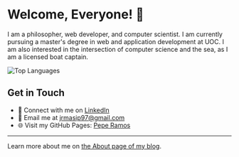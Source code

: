 # Welcome, Everyone! 🙌


I am a philosopher, web developer, and computer scientist. I am currently pursuing a master's degree in web and application development at UOC. I am also interested in the intersection of computer science and the sea, as I am a licensed boat captain.
<!--
![GitHub Stats](https://github-readme-stats.vercel.app/api?username=jramma&count_private=true&show_icons=true)
-->
![Top Languages](https://github-readme-stats.vercel.app/api/top-langs?username=jramma&layout=compact)

## Get in Touch

- 💼 Connect with me on [LinkedIn](https://www.linkedin.com/in/peperamos090922/)
- 📧 Email me at <a href="mailto:jrmasip97@gmail.com">jrmasip97@gmail.com</a>
- 🌐 Visit my GitHub Pages: [Pepe Ramos](https://jramma.github.io/)

---

Learn more about me on [the About page of my blog](https://jramma.com/about/).

